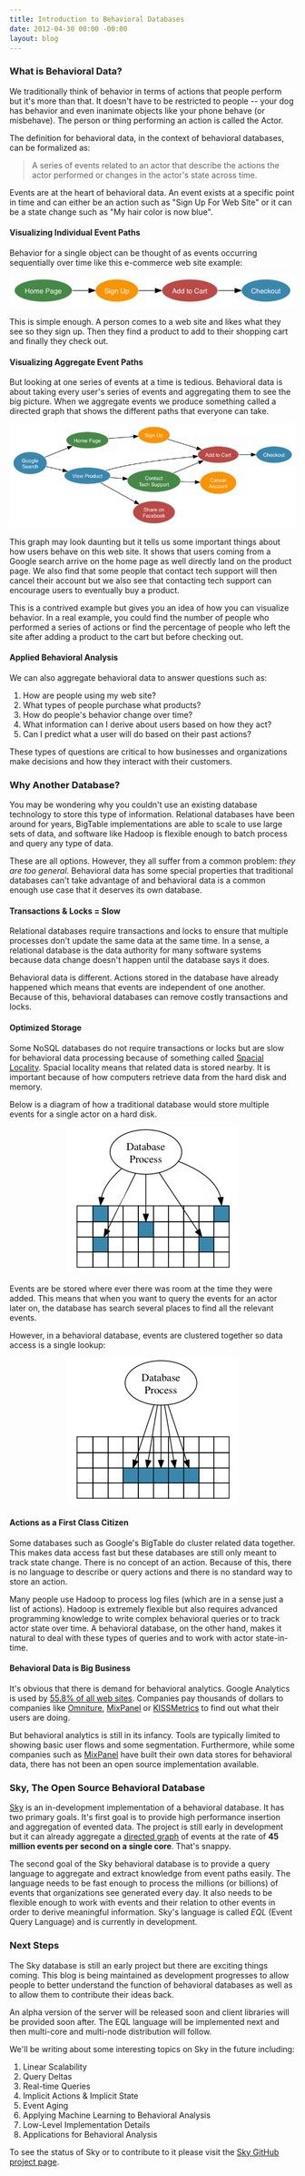 ```yaml
---
title: Introduction to Behavioral Databases
date: 2012-04-30 00:00 -00:00
layout: blog
---
```


### What is Behavioral Data?

We traditionally think of behavior in terms of actions that people perform but
it's more than that. It doesn't have to be restricted to people -- your dog
has behavior and even inanimate objects like your phone behave (or misbehave).
The person or thing performing an action is called the Actor.

The definition for behavioral data, in the context of behavioral databases, can
be formalized as:

> A series of events related to an actor that describe the actions the actor
> performed or changes in the actor's state across time.

Events are at the heart of behavioral data. An event exists at a specific point
in time and can either be an action such as "Sign Up For Web Site" or it can
be a state change such as "My hair color is now blue".


#### Visualizing Individual Event Paths

Behavior for a single object can be thought of as events occurring sequentially
over time like this e-commerce web site example:

<center>
  <img src="/images/introduction-to-behavioral-databases/simple_behavior.png">
</center>

This is simple enough. A person comes to a web site and likes what they see so
they sign up. Then they find a product to add to their shopping cart and finally
they check out.


#### Visualizing Aggregate Event Paths

But looking at one series of events at a time is tedious. Behavioral data is
about taking every user's series of events and aggregating them to see the big
picture. When we aggregate events we produce something called a directed graph
that shows the different paths that everyone can take.

<center>
  <img src="/images/introduction-to-behavioral-databases/directed_graph.png">
</center>

This graph may look daunting but it tells us some important things about how
users behave on this web site. It shows that users coming from a Google search
arrive on the home page as well directly land on the product page. We also find
that some people that contact tech support will then cancel their account but
we also see that contacting tech support can encourage users to eventually buy
a product.

This is a contrived example but gives you an idea of how you can visualize
behavior. In a real example, you could find the number of people who
performed a series of actions or find the percentage of people who left the
site after adding a product to the cart but before checking out.


#### Applied Behavioral Analysis

We can also aggregate behavioral data to answer questions such as:

1. How are people using my web site?
1. What types of people purchase what products?
1. How do people's behavior change over time?
1. What information can I derive about users based on how they act?
1. Can I predict what a user will do based on their past actions?

These types of questions are critical to how businesses and organizations make
decisions and how they interact with their customers.


### Why Another Database?

You may be wondering why you couldn't use an existing database technology to
store this type of information. Relational databases have been around for years,
BigTable implementations are able to scale to use large sets of data, and
software like Hadoop is flexible enough to batch process and query any type of
data.

These are all options. However, they all suffer from a common problem: *they
are too general*. Behavioral data has some special properties that traditional
databases can't take advantage of and behavioral data is a common enough use
case that it deserves its own database.

#### Transactions & Locks = Slow

Relational databases require transactions and locks to ensure that multiple
processes don't update the same data at the same time. In a sense, a relational
database is the data authority for many software systems because data change
doesn't happen until the database says it does. 

Behavioral data is different. Actions stored in the database have already
happened which means that events are independent of one another. Because of
this, behavioral databases can remove costly transactions and locks.


#### Optimized Storage

Some NoSQL databases do not require transactions or locks but are slow for 
behavioral data processing because of something called
[Spacial Locality](http://en.wikipedia.org/wiki/Locality_of_reference).
Spacial locality means that related data is stored nearby. It is important
because of how computers retrieve data from the hard disk and memory.

Below is a diagram of how a traditional database would store multiple events
for a single actor on a hard disk.

<center>
  <img src="/images/introduction-to-behavioral-databases/traditional_db_storage.png">
</center>

Events are be stored where ever there was room at the time they were added. This
means that when you want to query the events for an actor later on, the database
has search several places to find all the relevant events.

However, in a behavioral database, events are clustered together so data access
is a single lookup:

<center>
  <img src="/images/introduction-to-behavioral-databases/behavioral_db_storage.png">
</center>


#### Actions as a First Class Citizen

Some databases such as Google's BigTable do cluster related data together. This
makes data access fast but these databases are still only meant to track state
change. There is no concept of an action. Because of this, there is no language
to describe or query actions and there is no standard way to store an action.

Many people use Hadoop to process log files (which are in a sense just a list of
actions). Hadoop is extremely flexible but also requires advanced programming
knowledge to write complex behavioral queries or to track actor state over time.
A behavioral database, on the other hand, makes it natural to deal with these
types of queries and to work with actor state-in-time.


#### Behavioral Data is Big Business

It's obvious that there is demand for behavioral analytics. Google Analytics is
used by [55.8% of all web
sites](http://w3techs.com/technologies/overview/traffic_analysis/all). Companies
pay thousands of dollars to companies like [Omniture](http://www.omniture.com),
[MixPanel](http://mixpanel.com) or [KISSMetrics](http://kissmetrics.com/) to
find out what their users are doing.

But behavioral analytics is still in its infancy. Tools are typically limited to
showing basic user flows and some segmentation. Furthermore, while some
companies such as [MixPanel](http://mixpanel.com) have built their own data
stores for behavioral data, there has not been an open source implementation
available.


### Sky, The Open Source Behavioral Database

[Sky](https://github.com/skydb/sky) is an in-development implementation
of a behavioral database. It has two primary goals. It's first goal is to
provide high performance insertion and aggregation of evented data. The project
is still early in development but it can already aggregate a
[directed graph](http://en.wikipedia.org/wiki/Directed_graph) of
events at the rate of **45 million events per second on a single core**. That's
snappy.

The second goal of the Sky behavioral database is to provide a query language
to aggregate and extract knowledge from event paths easily. The language needs
to be fast enough to process the millions (or billions) of events that
organizations see generated every day. It also needs to be flexible enough to
work with events and their relation to other events in order to derive
meaningful information. Sky's language is called *EQL* (Event Query Language) and
is currently in development.


### Next Steps

The Sky database is still an early project but there are exciting things coming.
This blog is being maintained as development progresses to allow people to
better understand the function of behavioral databases as well as to allow them
to contribute their ideas back.

An alpha version of the server will be released soon and client libraries will
be provided soon after. The EQL language will be implemented next and then
multi-core and multi-node distribution will follow.

We'll be writing about some interesting topics on Sky in the future including:

1. Linear Scalability
1. Query Deltas
1. Real-time Queries
1. Implicit Actions & Implicit State
1. Event Aging
1. Applying Machine Learning to Behavioral Analysis
1. Low-Level Implementation Details
1. Applications for Behavioral Analysis

To see the status of Sky or to contribute to it please visit the [Sky GitHub project page](https://github.com/skydb/sky).